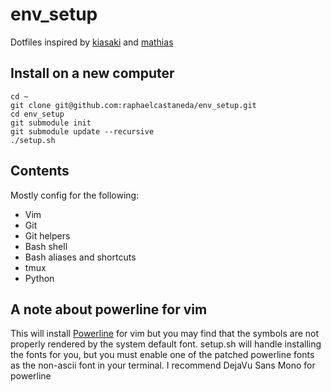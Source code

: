 env_setup
========

Dotfiles inspired by [kiasaki](https://github.com/kiasaki/dotfiles) and [mathias](https://github.com/mathiasbynens/dotfiles)

## Install on a new computer

```
cd ~
git clone git@github.com:raphaelcastaneda/env_setup.git
cd env_setup
git submodule init
git submodule update --recursive
./setup.sh
```

## Contents

Mostly config for the following:

- Vim
- Git
- Git helpers
- Bash shell
- Bash aliases and shortcuts
- tmux
- Python

## A note about powerline for vim
This will install [Powerline](https://github.com/powerline/powerline) for vim but you may find that the symbols are not properly rendered by the system default font. setup.sh will handle
installing the fonts for you, but you must enable one of the patched powerline fonts as the non-ascii font in your terminal.
I recommend DejaVu Sans Mono for powerline
